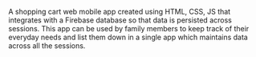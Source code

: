 A shopping cart web mobile app created using HTML, CSS, JS that integrates with a Firebase database so that data is persisted across sessions. This app can be used by family members to keep track of their everyday needs and list them down in a single app which maintains data across all the sessions. 
